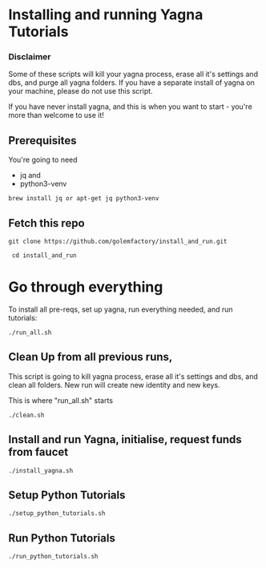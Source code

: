 # Installing and running Yagna Tutorials


### Disclaimer

Some of these scripts will kill your yagna process, erase all it's settings and dbs, and purge all yagna folders. If you have a separate install of yagna on your machine, please do not use this script.

If you have never install yagna, and this is when you want to start - you're more than welcome to use it!

## Prerequisites

You're going to need 
* jq
and
* python3-venv 

```brew install jq or apt-get jq python3-venv```


## Fetch this repo

```git clone https://github.com/golemfactory/install_and_run.git```

``` cd install_and_run```


# Go through everything
To install all pre-reqs, set up yagna, run everything needed, and run tutorials:


```./run_all.sh```




## Clean Up from all previous runs, 

This script is going to kill yagna process, erase all it's settings and dbs, and clean all folders. New run will create new identity and new keys.

This is where "run_all.sh" starts

```./clean.sh```

## Install and run Yagna, initialise, request funds from faucet
```./install_yagna.sh```


## Setup Python Tutorials
```./setup_python_tutorials.sh```



## Run Python Tutorials
```./run_python_tutorials.sh```





